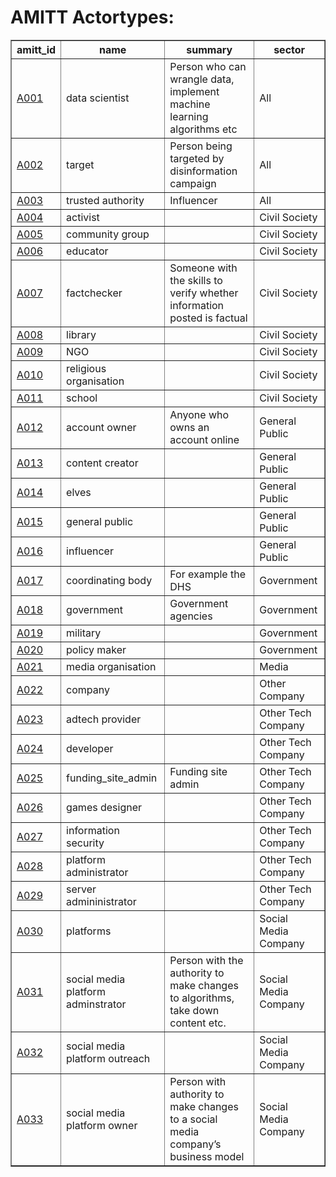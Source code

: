 # AMITT Actortypes:

<table border="1">
<tr>
<th>amitt_id</th>
<th>name</th>
<th>summary</th>
<th>sector</th>
</tr>
<tr>
<td><a href="actortypes/A001.md">A001</a></td>
<td>data scientist </td>
<td>Person who can wrangle data, implement machine learning algorithms etc</td>
<td>All</td>
</tr>
<tr>
<td><a href="actortypes/A002.md">A002</a></td>
<td>target</td>
<td>Person being targeted by disinformation campaign</td>
<td>All</td>
</tr>
<tr>
<td><a href="actortypes/A003.md">A003</a></td>
<td>trusted authority </td>
<td>Influencer</td>
<td>All</td>
</tr>
<tr>
<td><a href="actortypes/A004.md">A004</a></td>
<td>activist</td>
<td></td>
<td>Civil Society</td>
</tr>
<tr>
<td><a href="actortypes/A005.md">A005</a></td>
<td>community group</td>
<td></td>
<td>Civil Society</td>
</tr>
<tr>
<td><a href="actortypes/A006.md">A006</a></td>
<td>educator</td>
<td></td>
<td>Civil Society</td>
</tr>
<tr>
<td><a href="actortypes/A007.md">A007</a></td>
<td>factchecker</td>
<td>Someone with the skills to verify whether information posted is factual</td>
<td>Civil Society</td>
</tr>
<tr>
<td><a href="actortypes/A008.md">A008</a></td>
<td>library</td>
<td></td>
<td>Civil Society</td>
</tr>
<tr>
<td><a href="actortypes/A009.md">A009</a></td>
<td>NGO</td>
<td></td>
<td>Civil Society</td>
</tr>
<tr>
<td><a href="actortypes/A010.md">A010</a></td>
<td>religious organisation </td>
<td></td>
<td>Civil Society</td>
</tr>
<tr>
<td><a href="actortypes/A011.md">A011</a></td>
<td>school </td>
<td></td>
<td>Civil Society</td>
</tr>
<tr>
<td><a href="actortypes/A012.md">A012</a></td>
<td>account owner</td>
<td>Anyone who owns an account online</td>
<td>General Public</td>
</tr>
<tr>
<td><a href="actortypes/A013.md">A013</a></td>
<td>content creator </td>
<td></td>
<td>General Public</td>
</tr>
<tr>
<td><a href="actortypes/A014.md">A014</a></td>
<td>elves</td>
<td></td>
<td>General Public</td>
</tr>
<tr>
<td><a href="actortypes/A015.md">A015</a></td>
<td>general public</td>
<td></td>
<td>General Public</td>
</tr>
<tr>
<td><a href="actortypes/A016.md">A016</a></td>
<td>influencer</td>
<td></td>
<td>General Public</td>
</tr>
<tr>
<td><a href="actortypes/A017.md">A017</a></td>
<td>coordinating body</td>
<td>For example the DHS</td>
<td>Government</td>
</tr>
<tr>
<td><a href="actortypes/A018.md">A018</a></td>
<td>government </td>
<td>Government agencies</td>
<td>Government</td>
</tr>
<tr>
<td><a href="actortypes/A019.md">A019</a></td>
<td>military </td>
<td></td>
<td>Government</td>
</tr>
<tr>
<td><a href="actortypes/A020.md">A020</a></td>
<td>policy maker</td>
<td></td>
<td>Government</td>
</tr>
<tr>
<td><a href="actortypes/A021.md">A021</a></td>
<td>media organisation</td>
<td></td>
<td>Media</td>
</tr>
<tr>
<td><a href="actortypes/A022.md">A022</a></td>
<td>company</td>
<td></td>
<td>Other Company</td>
</tr>
<tr>
<td><a href="actortypes/A023.md">A023</a></td>
<td>adtech provider</td>
<td></td>
<td>Other Tech Company</td>
</tr>
<tr>
<td><a href="actortypes/A024.md">A024</a></td>
<td>developer</td>
<td></td>
<td>Other Tech Company</td>
</tr>
<tr>
<td><a href="actortypes/A025.md">A025</a></td>
<td>funding_site_admin</td>
<td>Funding site admin</td>
<td>Other Tech Company</td>
</tr>
<tr>
<td><a href="actortypes/A026.md">A026</a></td>
<td>games designer</td>
<td></td>
<td>Other Tech Company</td>
</tr>
<tr>
<td><a href="actortypes/A027.md">A027</a></td>
<td>information security</td>
<td></td>
<td>Other Tech Company</td>
</tr>
<tr>
<td><a href="actortypes/A028.md">A028</a></td>
<td>platform administrator</td>
<td></td>
<td>Other Tech Company</td>
</tr>
<tr>
<td><a href="actortypes/A029.md">A029</a></td>
<td>server admininistrator </td>
<td></td>
<td>Other Tech Company</td>
</tr>
<tr>
<td><a href="actortypes/A030.md">A030</a></td>
<td>platforms </td>
<td></td>
<td>Social Media Company</td>
</tr>
<tr>
<td><a href="actortypes/A031.md">A031</a></td>
<td>social media platform adminstrator</td>
<td>Person with the authority to make changes to algorithms, take down content etc. </td>
<td>Social Media Company</td>
</tr>
<tr>
<td><a href="actortypes/A032.md">A032</a></td>
<td>social media platform outreach </td>
<td></td>
<td>Social Media Company</td>
</tr>
<tr>
<td><a href="actortypes/A033.md">A033</a></td>
<td>social media platform owner</td>
<td>Person with authority to make changes to a social media company’s business model</td>
<td>Social Media Company</td>
</tr>
</table>
